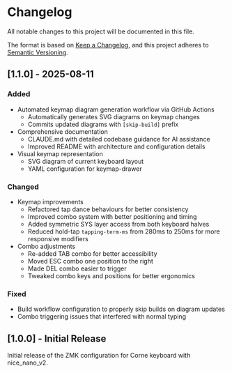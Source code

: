 # Changelog

All notable changes to this project will be documented in this file.

The format is based on [Keep a Changelog](https://keepachangelog.com/en/1.0.0/),
and this project adheres to [Semantic Versioning](https://semver.org/spec/v2.0.0.html).

## [1.1.0] - 2025-08-11

### Added
- Automated keymap diagram generation workflow via GitHub Actions
  - Automatically generates SVG diagrams on keymap changes
  - Commits updated diagrams with `[skip-build]` prefix
- Comprehensive documentation
  - CLAUDE.md with detailed codebase guidance for AI assistance
  - Improved README with architecture and configuration details
- Visual keymap representation
  - SVG diagram of current keyboard layout
  - YAML configuration for keymap-drawer

### Changed
- Keymap improvements
  - Refactored tap dance behaviours for better consistency
  - Improved combo system with better positioning and timing
  - Added symmetric SYS layer access from both keyboard halves
  - Reduced hold-tap `tapping-term-ms` from 280ms to 250ms for more responsive modifiers
- Combo adjustments
  - Re-added TAB combo for better accessibility
  - Moved ESC combo one position to the right
  - Made DEL combo easier to trigger
  - Tweaked combo keys and positions for better ergonomics

### Fixed
- Build workflow configuration to properly skip builds on diagram updates
- Combo triggering issues that interfered with normal typing

## [1.0.0] - Initial Release

Initial release of the ZMK configuration for Corne keyboard with nice_nano_v2.